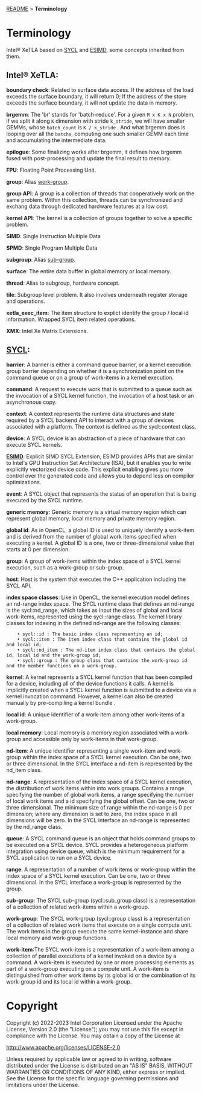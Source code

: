 [README](/README.md#documentation) > **Terminology**
# Terminology
Intel® XeTLA based on [SYCL](https://registry.khronos.org/SYCL/specs/sycl-2020/html/sycl-2020.html#glossary) and [ESIMD](https://www.intel.com/content/www/us/en/docs/dpcpp-cpp-compiler/developer-guide-reference/2023-0/explicit-simd-sycl-extension.html), some concepts inherited from them.

## Intel® XeTLA:
**boundary check**: Related to surface data access. If the address of the load exceeds the surface boundary, it will return 0; If the address of the store exceeds the surface boundary, it will not update the data in memory.

**brgemm**: The 'br' stands for 'batch-reduce'. For a given `M x K x N` problem, if we split it along `K` dimension with stride `k_stride`, we will have smaller GEMMs, whose `batch_count` is `K / k_stride` . And what brgemm does is looping over all the `batchs`, computing one such smaller GEMM each time and accumulating the intermediate data.

**epilogue**: Some finalizing works after brgemm, it defines how brgemm fused with post-processing and update the final result to memory.

**FPU**: Floating Point Processing Unit.

**group**: Alias [work-group](#wg).

**group API**: A group is a collection of threads that cooperatively work on the same problem. Within this collection, threads can be synchronized and exchang data through dedicated hardware features at a low cost.

**kernel API**: The kernel is a collection of groups together to solve a specific problem.

**SIMD**: Single Instruction Multiple Data

**SPMD**: Single Program Multiple Data

**subgroup**: Alias [sub-group](#sg).

**surface**: The entire data buffer in global memory or local memory.

**thread**: Alias to subgroup, hardware concept.

**tile**: Subgroup level problem. It also involves underneath register storage and operations.

**xetla_exec_item**: The item structure to explict identify the group / local id information. Wrapped SYCL item related operations.

**XMX**:  Intel Xe Matrix Extensions.


## [SYCL](https://registry.khronos.org/SYCL/specs/sycl-2020/html/sycl-2020.html#glossary):

**barrier**: A barrier is either a command queue barrier, or a kernel execution group barrier depending on whether it is a synchronization point on the command queue or on a group of work-items in a kernel execution.

**command**: A request to execute work that is submitted to a queue such as the invocation of a SYCL kernel function, the invocation of a host task or an asynchronous copy.

**context**: A context represents the runtime data structures and state required by a SYCL backend API to interact with a group of devices associated with a platform. The context is defined as the sycl::context class.

**device**: A SYCL device is an abstraction of a piece of hardware that can execute SYCL kernels.

**[ESIMD]( https://www.intel.com/content/www/us/en/docs/dpcpp-cpp-compiler/developer-guide-reference/2023-0/explicit-simd-sycl-extension.html)**: Explicit SIMD SYCL Extension, ESIMD provides APIs that are similar to Intel's GPU Instruction Set Architecture (ISA), but it enables you to write explicitly vectorized device code. This explicit enabling gives you more control over the generated code and allows you to depend less on compiler optimizations.

**event**: A SYCL object that represents the status of an operation that is being executed by the SYCL runtime.

**generic memory**: Generic memory is a virtual memory region which can represent global memory, local memory and private memory region.

**global id**: As in OpenCL, a global ID is used to uniquely identify a work-item and is derived from the number of global work items specified when executing a kernel. A global ID is a one, two or three-dimensional value that starts at 0 per dimension.

**group**: A group of work-items within the index space of a SYCL kernel execution, such as a work-group or sub-group.

**host**: Host is the system that executes the C++ application including the SYCL API.

**index space classes**: Like in OpenCL, the kernel execution model defines an nd-range index space. The SYCL runtime class that defines an nd-range is the sycl::nd_range, which takes as input the sizes of global and local work-items, represented using the sycl::range class. The kernel library classes for indexing in the defined nd-range are the following classes:

        • sycl::id : The basic index class representing an id;
        • sycl::item : The item index class that contains the global id and local id;
        • sycl::nd_item : The nd-item index class that contains the global id, local id and the work-group id;
        • sycl::group : The group class that contains the work-group id and the member functions on a work-group.

**kernel**: A kernel represents a SYCL kernel function that has been compiled for a device, including all of the device functions it calls. A kernel is implicitly created when a SYCL kernel function is submitted to a device via a kernel invocation command. However, a kernel can also be created manually by pre-compiling a kernel bundle .

**local id**: A unique identifier of a work-item among other work-items of a work-group.

**local memory**: Local memory is a memory region associated with a work-group and accessible only by work-items in that work-group.

**nd-item**: A unique identifier representing a single work-item and work-group within the index space of a SYCL kernel execution. Can be one, two or three dimensional. In the SYCL interface a nd-item is represented by the nd_item class.

**nd-range**: A representation of the index space of a SYCL kernel execution, the distribution of work items within into work groups. Contains a range specifying the number of global work items, a range specifying the number of local work items and a id specifying the global offset. Can be one, two or three dimensional. The minimum size of range within the nd-range is 0 per dimension; where any dimension is set to zero, the index space in all dimensions will be zero. In the SYCL interface an nd-range is represented by the nd_range class.

**queue**: A SYCL command queue is an object that holds command groups to be executed on a SYCL device. SYCL provides a heterogeneous platform integration using device queue, which is the minimum requirement for a SYCL application to run on a SYCL device.

**range**: A representation of a number of work items or work-group within the index space of a SYCL kernel execution. Can be one, two or three dimensional. In the SYCL interface a work-group is represented by the group.

<a id="sg"></a>
**sub-group**: The SYCL sub-group (sycl::sub_group class) is a representation of a collection of related work-items within a work-group.

<a id="wg"></a>
**work-group**: The SYCL work-group (sycl::group class) is a representation of a collection of related work items that execute on a single compute unit. The work items in the group execute the same kernel-instance and share local memory and work-group functions.

**work-item**:The SYCL work-item is a representation of a work-item among a collection of parallel executions of a kernel invoked on a device by a command. A work-item is executed by one or more processing elements as part of a work-group executing on a compute unit. A work-item is distinguished from other work items by its global id or the combination of its work-group id and its local id within a work-group.

# Copyright
Copyright (c) 2022-2023 Intel Corporation Licensed under the Apache License, Version 2.0 (the "License"); you may not use this file except in compliance with the License. You may obtain a copy of the License at

http://www.apache.org/licenses/LICENSE-2.0

Unless required by applicable law or agreed to in writing, software distributed under the License is distributed on an "AS IS" BASIS, WITHOUT WARRANTIES OR CONDITIONS OF ANY KIND, either express or implied. See the License for the specific language governing permissions and limitations under the License.
